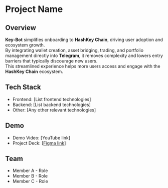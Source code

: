 # Project Name

## Overview  
**Key-Bot** simplifies onboarding to **HashKey Chain**, driving user adoption and ecosystem growth.  
By integrating wallet creation, asset bridging, trading, and portfolio management directly into **Telegram**, it removes complexity and lowers entry barriers that typically discourage new users.  
This streamlined experience helps more users access and engage with the **HashKey Chain** ecosystem.


## Tech Stack
- Frontend: [List frontend technologies]
- Backend: [List backend technologies]
- Other: [Any other relevant technologies]

## Demo
- Demo Video: [YouTube link]
- Project Deck: [[Figma link](https://www.figma.com/deck/FBzbtHcR3vObWTfRqA0zWb/KEY-BOT?node-id=3-153&t=EcBINyV2aWKRLbvy-0&scaling=min-zoom&content-scaling=fixed&page-id=0%3A1)]

## Team
- Member A - Role
- Member B - Role
- Member C - Role
